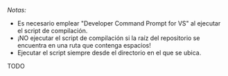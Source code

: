 *Notas:*
- Es necesario emplear "Developer Command Prompt for VS" al ejecutar el script de compilación.
- ¡NO ejecutar el script de compilación si la raíz del repositorio se encuentra en una ruta que contenga espacios!
- Ejecutar el script siempre desde el directorio en el que se ubica.

TODO